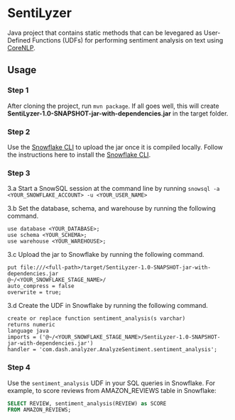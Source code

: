 # SentiLyzer

Java project that contains static methods that can be levegared as User-Defined Functions (UDFs) for performing sentiment analysis on text using [CoreNLP](https://stanfordnlp.github.io/CoreNLP/).

## Usage

### Step 1

After cloning the project, run `mvn package`. If all goes well, this will create **SentiLyzer-1.0-SNAPSHOT-jar-with-dependencies.jar** in the target folder.


### Step 2

Use the [Snowflake CLI](https://docs.snowflake.com/en/user-guide/snowsql.html) to upload the jar once it is compiled locally. Follow the instructions here to install the [Snowflake CLI](https://docs.snowflake.com/en/user-guide/snowsql-install-config.html).


### Step 3

3.a Start a SnowSQL session at the command line by running `snowsql -a <YOUR_SNOWFLAKE_ACCOUNT> -u <YOUR_USER_NAME>`


3.b Set the database, schema, and warehouse by running the following command.

```
use database <YOUR_DATABASE>;
use schema <YOUR_SCHEMA>;
use warehouse <YOUR_WAREHOUSE>;
```

3.c Upload the jar to Snowflake by running the following command.


```
put file:///<full-path>/target/SentiLyzer-1.0-SNAPSHOT-jar-with-dependencies.jar
@~/<YOUR_SNOWFLAKE_STAGE_NAME>/
auto_compress = false
overwrite = true;
```

3.d Create the UDF in Snowflake by running the following command.


```
create or replace function sentiment_analysis(s varchar)
returns numeric
language java
imports = ('@~/<YOUR_SNOWFLAKE_STAGE_NAME>/SentiLyzer-1.0-SNAPSHOT-jar-with-dependencies.jar')
handler = 'com.dash.analyzer.AnalyzeSentiment.sentiment_analysis';
```

### Step 4

Use the `sentiment_analysis` UDF in your SQL queries in Snowflake. For example, to score reviews from AMAZON_REVIEWS table in Snowflake:

```sql
SELECT REVIEW, sentiment_analysis(REVIEW) as SCORE 
FROM AMAZON_REVIEWS;
```
